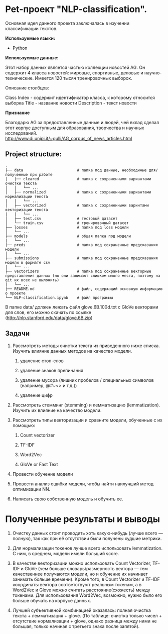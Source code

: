 # Pet-проект "NLP-classification".
Основная идея данного проекта заключалась в изучении классификации текстов.


**Используемые языки:**
* Python


**Используемые данные:**

Этот набор данных является частью коллекции новостей AG. Он содержит 4 класса новостей: мировые, спортивные, деловые и научно-технические.
Имеется 120 тысяч тренировочных выборок.

Описание столбцов:

Class Index  - содержит идентификатор класса, к которому относится выборка
Title - название новости
Description - текст новости


**Признание**

Благодарю AG за предоставленные данные и людей, чей вклад сделал этот корпус доступным для образования, творчества и научных исследований.
http://www.di.unipi.it/~gulli/AG_corpus_of_news_articles.html


## Project structure:
    .
    ├── data                        # папка под данные, необходимые для/полученные при работе
    │   ├── cleared                 # папка с сохраненными вариантами очистки текста
    │   │   └── ...
    │   ├── normalized              # папка с сохраненными вариантами нормализации текста
    |   |   └── ...
    │   ├── vectorized              # папка с сохраненными варинтами векторизации текста
    |   |   └── ...
    │   ├── test.csv                # тестовый датасет
    │   └── train.csv               # тренировочный датасет      
    ├── losses                      # папка под loss модели
    │   └── ...
    ├── models                      # общая папка под модели
    |   └── ...
    ├── preds                       # папка под сохраненные предсказания модели
    │   └── ... 
    ├── submissions                 # папка под сохраненные предсказания модели в формате csv
    |   └── ...
    ├── vectorizers                 # папка под сохраненные векторные представления данных (но они занимают слишком много места, поэтому на git их всех не выложить)
    |   └── ...
    ├── README.md                   # файл, содержащий основную информацию о проекте
    └── NLP-classification.ipynb    # файл программы

В папке data/ должен лежать файл glove.6B.100d.txt с GloVe векторами для слов, его можно скачать по ссылке (http://nlp.stanford.edu/data/glove.6B.zip)


## Задачи

1. Рассмотреть методы очистки текста из приведенного ниже списка. Изучить влияние данных методов на качество модели.

    1. удаление стоп-слов

    2. удаление знаков препинания

    3. удаление мусора (лишних пробелов / специальных символов (например, @#~<> и т.д.))

    4. удаление цифр

2. Рассмотреть стемминг (stemming) и лемматизацию (lemmatization). Изучить их влияние на качество модели.

3. Рассмотреть типы векторизации и сравните модели, обученные с их помощью:

    1. Count vectorizer

    2. TF-IDF

    3. Word2Vec

    4. GloVe or Fast Text

4. Провести обучение модели

5. Провести анализ ошибки модели, чтобы найти наилучший метод оптимизации NN.

6. Написать свою собственную модель и обучить ее.


# Полученные результаты и выводы

1. Очистку данных стоит проводить хоть какую-нибудь (лучше всего — полную), так как при её отсутствии были получены худшие метрики. 

2. Для нормализации токенов лучше всего использовать lemmatization. С ним, в среднем, модели имели больший score.

3. В качестве векторизации можно использовать Count Vectorizer, TF-IDF и GloVe (чем больше словарь/размерность вектора — тем качественнее получаются модели, но и обучение их начинает занимать больше времени). Кроме того, в Count Vectorizer и TF-IDF координаты вектора соответствуют реальным токенам, а в Word2Vec и Glove можно считать расстояние(схожесть) между токенами. Для использования Word2Vec, возможно, нужно было его больше обучать на корпусе данных.

4. Лучшей субъективной комбинацией оказалась: полная очистка текста + лемматизация + glove. (По таблице: очистка только чисел + отсутствие нормализации + glove, однако разница между ними не большая, только начиная с третьего знака после запятой). 